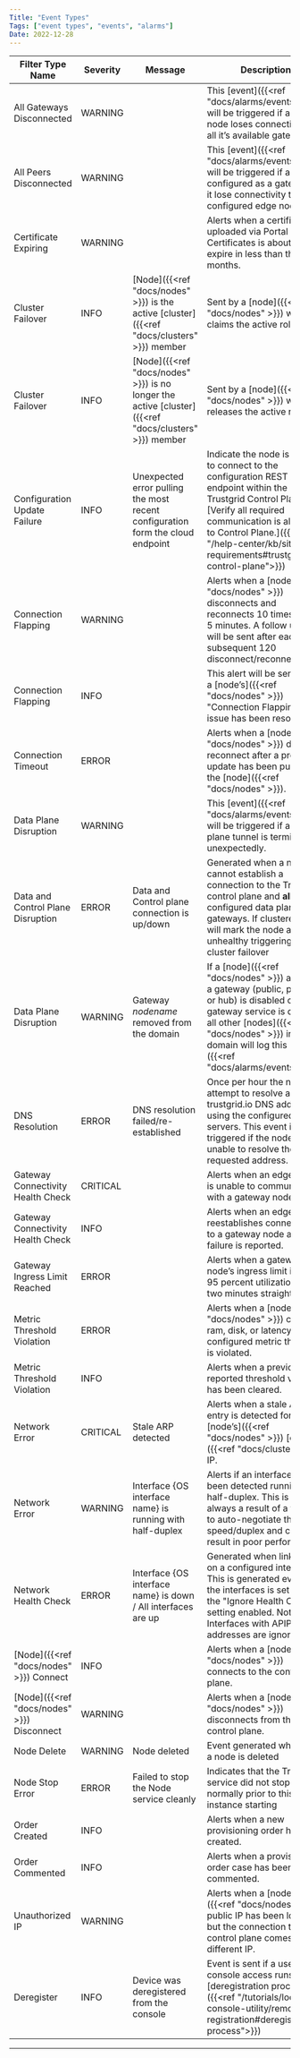 ```yaml
---
Title: "Event Types"
Tags: ["event types", "events", "alarms"]
Date: 2022-12-28
---
```


| Filter Type Name                           | Severity | Message                                                                                              | Description                                                                                                                                                                                                                                        |
| ------------------------------------------ | -------- | ---------------------------------------------------------------------------------------------------- | -------------------------------------------------------------------------------------------------------------------------------------------------------------------------------------------------------------------------------------------------- |
| All Gateways Disconnected                  | WARNING  |                                                                                                      | This [event]({{<ref "docs/alarms/events" >}}) will be triggered if an edge node loses connectivity to all it’s available gateways.                                                                                                                |
| All Peers Disconnected                     | WARNING  |                                                                                                      | This [event]({{<ref "docs/alarms/events" >}}) will be triggered if a node is configured as a gateway an it lose connectivity to all it’s configured edge nodes.                                                                                   |
| Certificate Expiring                       | WARNING  |                                                                                                      | Alerts when a certificate uploaded via Portal → Certificates is about to expire in less than three months.                                                                                                                                         |
| Cluster Failover                           | INFO     | [Node]({{<ref "docs/nodes" >}}) is the active [cluster]({{<ref "docs/clusters" >}}) member           | Sent by a [node]({{<ref "docs/nodes" >}}) when it claims the active role.                                                                                                                                                                          |
| Cluster Failover                           | INFO     | [Node]({{<ref "docs/nodes" >}}) is no longer the active [cluster]({{<ref "docs/clusters" >}}) member | Sent by a [node]({{<ref "docs/nodes" >}}) when it releases the active role.                                                                                                                                                                        |
| Configuration Update Failure	| INFO | Unexpected error pulling the most recent configuration form the cloud endpoint | Indicate the node is unable to connect to the configuration REST API endpoint within the Trustgrid Control Plane. [Verify all required communication is allowed to Control Plane.]({{<relref "/help-center/kb/site-requirements#trustgrid-control-plane">}}) |
| Connection Flapping                        | WARNING  |                                                                                                      | Alerts when a [node]({{<ref "docs/nodes" >}}) disconnects and reconnects 10 times within 5 minutes. A follow up alert will be sent after each subsequent 120 disconnect/reconnects.                                                                |
| Connection Flapping                        | INFO     |                                                                                                      | This alert will be sent when a [node’s]({{<ref "docs/nodes" >}}) "Connection Flapping" issue has been resolved.                                                                                                                                    |
| Connection Timeout                         | ERROR    |                                                                                                      | Alerts when a [node]({{<ref "docs/nodes" >}}) does not reconnect after a profile update has been pushed to the [node]({{<ref "docs/nodes" >}}).                                                                                                    |
| Data Plane Disruption                      | WARNING  |                                                                                                      | This [event]({{<ref "docs/alarms/events" >}}) will be triggered if a data plane tunnel is terminated unexpectedly.                                                                                                                                |
|Data and Control Plane Disruption| ERROR |  Data and Control plane connection is up/down | Generated when a node cannot establish a connection to the Trustgrid control plane and **all** its configured data plane gateways. If clustered this will mark the node as unhealthy triggering a cluster failover| 
| Data Plane Disruption                      | WARNING  | Gateway _nodename_ removed from the domain                                                           | If a [node]({{<ref "docs/nodes" >}}) acting as a gateway (public, private or hub) is disabled or the gateway service is disabled all other [nodes]({{<ref "docs/nodes" >}}) in the domain will log this [event]({{<ref "docs/alarms/events" >}}). |
| DNS Resolution | ERROR | DNS resolution failed/re-established | Once per hour the node will attempt to resolve a trustgrid.io DNS address using the configured DNS servers. This event is triggered if the node is unable to resolve the requested address. 
| Gateway Connectivity Health Check          | CRITICAL |                                                                                                      | Alerts when an edge node is unable to communicate with a gateway node.                                                                                                                                                                             |
| Gateway Connectivity Health Check          | INFO     |                                                                                                      | Alerts when an edge node reestablishes connectivity to a gateway node after a failure is reported.                                                                                                                                                 |
| Gateway Ingress Limit Reached              | ERROR    |                                                                                                      | Alerts when a gateway node’s ingress limit is above 95 percent utilization for two minutes straight.                                                                                                                                               |
| Metric Threshold Violation                 | ERROR    |                                                                                                      | Alerts when a [node]({{<ref "docs/nodes" >}}) cpu, ram, disk, or latency configured metric threshold is violated.                                                                                                                                  |
| Metric Threshold Violation                 | INFO     |                                                                                                      | Alerts when a previously reported threshold violation has been cleared.                                                                                                                                                                            |
| Network Error                              | CRITICAL | Stale ARP detected                                                                                   | Alerts when a stale ARP entry is detected for a [node’s]({{<ref "docs/nodes" >}}) [cluster]({{<ref "docs/clusters" >}}) IP.                                                                                                                        |
| Network Error                              | WARNING  | Interface {OS interface name} is running with half-duplex                                            | Alerts if an interface has been detected running at half-duplex. This is almost always a result of a failure to auto-negotiate the speed/duplex and can result in poor performance.                                                                |
| Network Health Check | ERROR | Interface {OS interface name} is down / All interfaces are up | Generated when link is lost on a configured interface. This is generated even if the interfaces is set with the "Ignore Health Check" setting enabled. Note: Interfaces with APIPA addresses are ignored. |
| [Node]({{<ref "docs/nodes" >}}) Connect    | INFO     |                                                                                                      | Alerts when a [node]({{<ref "docs/nodes" >}}) connects to the control plane.                                                                                                                                                                       |
| [Node]({{<ref "docs/nodes" >}}) Disconnect | WARNING  |                                                                                                      | Alerts when a [node]({{<ref "docs/nodes" >}}) disconnects from the control plane.                                                                                                                                                                  |
| Node Delete | WARNING | Node deleted | Event generated whenever a node is deleted |
| Node Stop Error | ERROR | Failed to stop the Node service cleanly | Indicates that the Trustgrid service did not stop normally prior to this instance starting|
| Order Created                              | INFO     |                                                                                                      | Alerts when a new provisioning order has been created.                                                                                                                                                                                             |
| Order Commented                            | INFO     |                                                                                                      | Alerts when a provisioning order case has been commented.                                                                                                                                                                                          |
| Unauthorized IP                            | WARNING  |                                                                                                      | Alerts when a [node's]({{<ref "docs/nodes" >}}) public IP has been locked but the connection to the control plane comes from a different IP.                                                                                                       |
| Deregister | INFO | Device was deregistered from the console | Event is sent if a user with console access runs the [deregistration process]({{<ref "/tutorials/local-console-utility/remote-registration#deregistration-process">}}) | 
---
